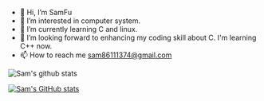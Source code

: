 - 👋 Hi, I’m SamFu
- 👀 I’m interested in computer system.
- 🌱 I’m currently learning C and linux.
- 💞️ I’m looking forward to enhancing my coding skill about C. I'm learning C++ now. 
- 📫 How to reach me sam86111374@gmail.com

<!---
samfu19971113/samfu19971113 is a ✨ special ✨ repository because its `README.md` (this file) appears on your GitHub profile.
You can click the Preview link to take a look at your changes.
--->
![Sam's github stats](https://github-readme-stats.vercel.app/api?username=samfu19971113)

[![Sam's GitHub stats](https://github-readme-stats.vercel.app/api?username=samfu19971113)](https://github.com/samfu19971113/github-readme-stats)

